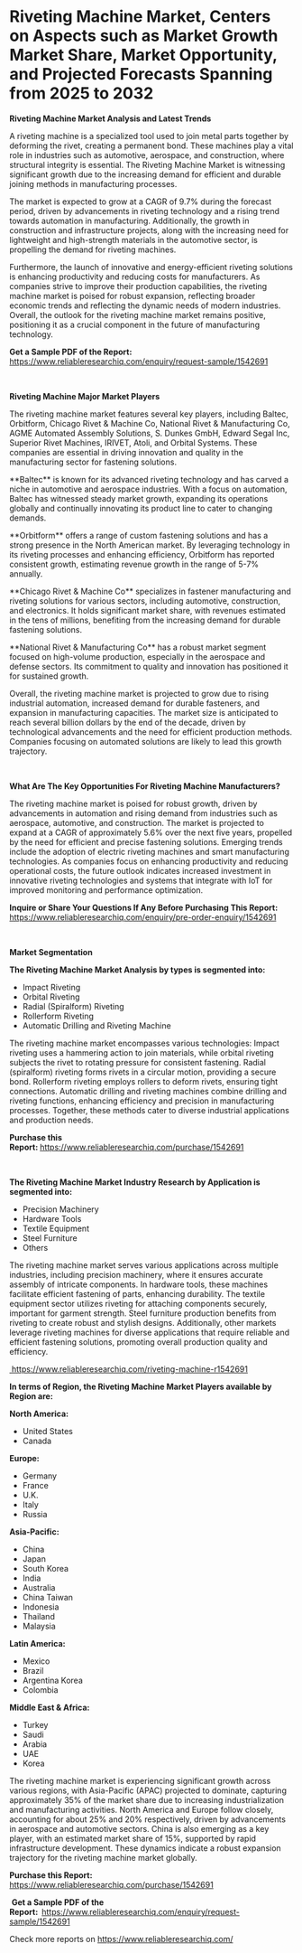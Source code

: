 <p><h1>Riveting Machine Market, Centers on Aspects such as Market Growth Market Share, Market Opportunity, and Projected Forecasts Spanning from 2025 to 2032</h1></p><p><strong>Riveting Machine Market Analysis and Latest Trends</strong></p>
<p><p>A riveting machine is a specialized tool used to join metal parts together by deforming the rivet, creating a permanent bond. These machines play a vital role in industries such as automotive, aerospace, and construction, where structural integrity is essential. The Riveting Machine Market is witnessing significant growth due to the increasing demand for efficient and durable joining methods in manufacturing processes.</p><p>The market is expected to grow at a CAGR of 9.7% during the forecast period, driven by advancements in riveting technology and a rising trend towards automation in manufacturing. Additionally, the growth in construction and infrastructure projects, along with the increasing need for lightweight and high-strength materials in the automotive sector, is propelling the demand for riveting machines. </p><p>Furthermore, the launch of innovative and energy-efficient riveting solutions is enhancing productivity and reducing costs for manufacturers. As companies strive to improve their production capabilities, the riveting machine market is poised for robust expansion, reflecting broader economic trends and reflecting the dynamic needs of modern industries. Overall, the outlook for the riveting machine market remains positive, positioning it as a crucial component in the future of manufacturing technology.</p></p>
<p><strong>Get a Sample PDF of the Report:&nbsp;</strong> <a href="https://www.reliableresearchiq.com/enquiry/request-sample/1542691?utm_campaign=2117&utm_medium=2&utm_source=Github&utm_content=ia&utm_term=22022025&utm_id=riveting-machine">https://www.reliableresearchiq.com/enquiry/request-sample/1542691</a></p>
<p>&nbsp;</p>
<p><strong>Riveting Machine Major Market Players</strong></p>
<p><p>The riveting machine market features several key players, including Baltec, Orbitform, Chicago Rivet & Machine Co, National Rivet & Manufacturing Co, AGME Automated Assembly Solutions, S. Dunkes GmbH, Edward Segal Inc, Superior Rivet Machines, IRIVET, Atoli, and Orbital Systems. These companies are essential in driving innovation and quality in the manufacturing sector for fastening solutions.</p><p>**Baltec** is known for its advanced riveting technology and has carved a niche in automotive and aerospace industries. With a focus on automation, Baltec has witnessed steady market growth, expanding its operations globally and continually innovating its product line to cater to changing demands.</p><p>**Orbitform** offers a range of custom fastening solutions and has a strong presence in the North American market. By leveraging technology in its riveting processes and enhancing efficiency, Orbitform has reported consistent growth, estimating revenue growth in the range of 5-7% annually.</p><p>**Chicago Rivet & Machine Co** specializes in fastener manufacturing and riveting solutions for various sectors, including automotive, construction, and electronics. It holds significant market share, with revenues estimated in the tens of millions, benefiting from the increasing demand for durable fastening solutions.</p><p>**National Rivet & Manufacturing Co** has a robust market segment focused on high-volume production, especially in the aerospace and defense sectors. Its commitment to quality and innovation has positioned it for sustained growth.</p><p>Overall, the riveting machine market is projected to grow due to rising industrial automation, increased demand for durable fasteners, and expansion in manufacturing capacities. The market size is anticipated to reach several billion dollars by the end of the decade, driven by technological advancements and the need for efficient production methods. Companies focusing on automated solutions are likely to lead this growth trajectory.</p></p>
<p>&nbsp;</p>
<p><strong>What Are The Key Opportunities For Riveting Machine Manufacturers?</strong></p>
<p><p>The riveting machine market is poised for robust growth, driven by advancements in automation and rising demand from industries such as aerospace, automotive, and construction. The market is projected to expand at a CAGR of approximately 5.6% over the next five years, propelled by the need for efficient and precise fastening solutions. Emerging trends include the adoption of electric riveting machines and smart manufacturing technologies. As companies focus on enhancing productivity and reducing operational costs, the future outlook indicates increased investment in innovative riveting technologies and systems that integrate with IoT for improved monitoring and performance optimization.</p></p>
<p><strong>Inquire or Share Your Questions If Any Before Purchasing This Report:</strong> <a href="https://www.reliableresearchiq.com/enquiry/pre-order-enquiry/1542691?utm_campaign=2117&utm_medium=2&utm_source=Github&utm_content=ia&utm_term=22022025&utm_id=riveting-machine">https://www.reliableresearchiq.com/enquiry/pre-order-enquiry/1542691</a></p>
<p>&nbsp;</p>
<p><strong>Market Segmentation</strong></p>
<p><strong>The Riveting Machine Market Analysis by types is segmented into:</strong></p>
<p><ul><li>Impact Riveting</li><li>Orbital Riveting</li><li>Radial (Spiralform) Riveting</li><li>Rollerform Riveting</li><li>Automatic Drilling and Riveting Machine</li></ul></p>
<p><p>The riveting machine market encompasses various technologies: Impact riveting uses a hammering action to join materials, while orbital riveting subjects the rivet to rotating pressure for consistent fastening. Radial (spiralform) riveting forms rivets in a circular motion, providing a secure bond. Rollerform riveting employs rollers to deform rivets, ensuring tight connections. Automatic drilling and riveting machines combine drilling and riveting functions, enhancing efficiency and precision in manufacturing processes. Together, these methods cater to diverse industrial applications and production needs.</p></p>
<p><strong>Purchase this Report:&nbsp;</strong><a href="https://www.reliableresearchiq.com/purchase/1542691?utm_campaign=2117&utm_medium=2&utm_source=Github&utm_content=ia&utm_term=22022025&utm_id=riveting-machine">https://www.reliableresearchiq.com/purchase/1542691</a></p>
<p>&nbsp;</p>
<p><strong>The Riveting Machine Market Industry Research by Application is segmented into:</strong></p>
<p><ul><li>Precision Machinery</li><li>Hardware Tools</li><li>Textile Equipment</li><li>Steel Furniture</li><li>Others</li></ul></p>
<p><p>The riveting machine market serves various applications across multiple industries, including precision machinery, where it ensures accurate assembly of intricate components. In hardware tools, these machines facilitate efficient fastening of parts, enhancing durability. The textile equipment sector utilizes riveting for attaching components securely, important for garment strength. Steel furniture production benefits from riveting to create robust and stylish designs. Additionally, other markets leverage riveting machines for diverse applications that require reliable and efficient fastening solutions, promoting overall production quality and efficiency.</p></p>
<p><a href="https://www.reliableresearchiq.com/riveting-machine-r1542691?utm_campaign=2117&utm_medium=2&utm_source=Github&utm_content=ia&utm_term=22022025&utm_id=riveting-machine">&nbsp;https://www.reliableresearchiq.com/riveting-machine-r1542691</a></p>
<p><strong>In terms of Region, the Riveting Machine Market Players available by Region are:</strong></p>
<p>
    <p> <strong> North America: </strong>
        <ul>
            <li>United States</li>
            <li>Canada</li>
        </ul>
        </p> 
    <p> <strong> Europe: </strong>
        <ul>
            <li>Germany</li>
            <li>France</li>
            <li>U.K.</li>
            <li>Italy</li>
            <li>Russia</li>
        </ul>
        </p> 
    <p> <strong> Asia-Pacific: </strong>
        <ul>
            <li>China</li>
            <li>Japan</li>
            <li>South Korea</li>
            <li>India</li>
            <li>Australia</li>
            <li>China Taiwan</li>
            <li>Indonesia</li>
            <li>Thailand</li>
            <li>Malaysia</li>
        </ul>
        </p> 
    <p> <strong> Latin America: </strong>
        <ul>
            <li>Mexico</li>
            <li>Brazil</li>
            <li>Argentina Korea</li>
            <li>Colombia</li>
        </ul>
        </p> 
    <p> <strong> Middle East & Africa: </strong>
        <ul>
            <li>Turkey</li>
            <li>Saudi</li>
            <li>Arabia</li>
            <li>UAE</li>
            <li>Korea</li>
        </ul>
    </p>
    </p>
<p><p>The riveting machine market is experiencing significant growth across various regions, with Asia-Pacific (APAC) projected to dominate, capturing approximately 35% of the market share due to increasing industrialization and manufacturing activities. North America and Europe follow closely, accounting for about 25% and 20% respectively, driven by advancements in aerospace and automotive sectors. China is also emerging as a key player, with an estimated market share of 15%, supported by rapid infrastructure development. These dynamics indicate a robust expansion trajectory for the riveting machine market globally.</p></p>
<p><strong>Purchase this Report: </strong><a href="https://www.reliableresearchiq.com/purchase/1542691?utm_campaign=2117&utm_medium=2&utm_source=Github&utm_content=ia&utm_term=22022025&utm_id=riveting-machine">https://www.reliableresearchiq.com/purchase/1542691</a></p>
<p>&nbsp;<strong>Get a Sample PDF of the Report:&nbsp;&nbsp;</strong><a href="https://www.reliableresearchiq.com/enquiry/request-sample/1542691?utm_campaign=2117&utm_medium=2&utm_source=Github&utm_content=ia&utm_term=22022025&utm_id=riveting-machine">https://www.reliableresearchiq.com/enquiry/request-sample/1542691</a></p>
<p><strong></strong></p>
<p>Check more reports on <a href="https://www.reliableresearchiq.com/?utm_campaign=2117&utm_medium=2&utm_source=Github&utm_content=ia&utm_term=22022025&utm_id=riveting-machine">https://www.reliableresearchiq.com/</a></p>